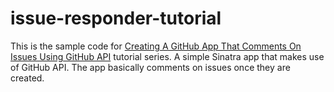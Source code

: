 # issue-responder-tutorial
This is the sample code for [Creating A GitHub App That Comments On Issues Using GitHub API](https://medium.com/@wathigosimon/creating-a-github-app-that-comments-on-issues-using-github-api-d89325b86873) tutorial series.
A simple Sinatra app that makes use of GitHub API. The app basically comments on issues once they are created.
